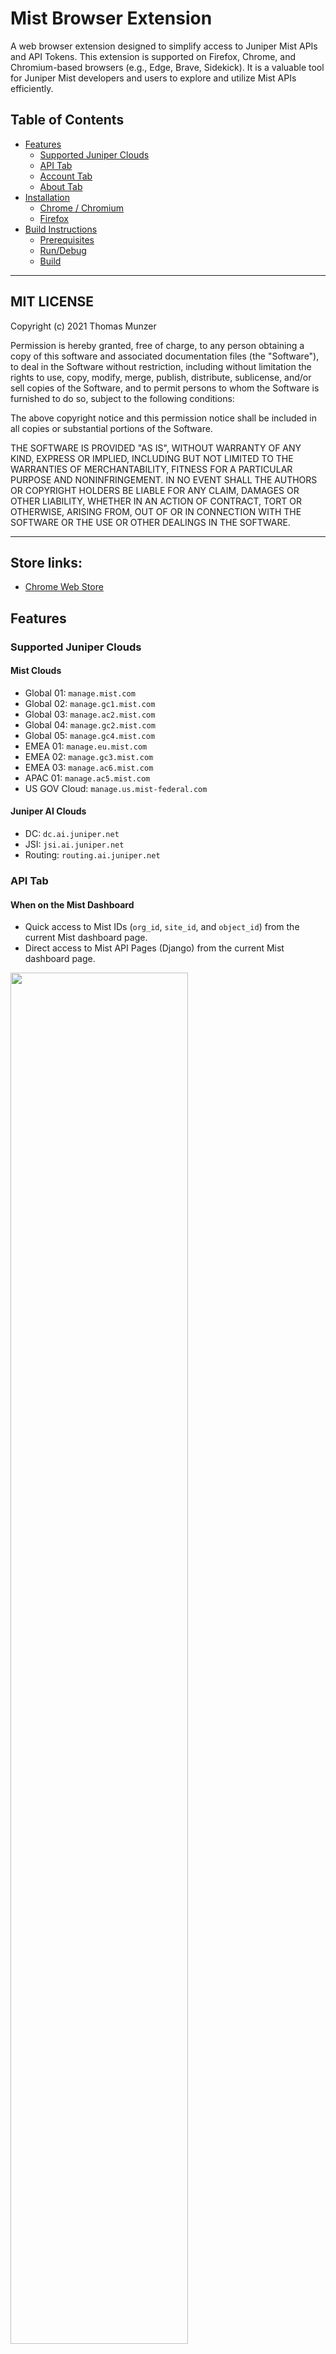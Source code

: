 # Mist Browser Extension

A web browser extension designed to simplify access to Juniper Mist APIs and API Tokens. This extension is supported on Firefox, Chrome, and Chromium-based browsers (e.g., Edge, Brave, Sidekick). It is a valuable tool for Juniper Mist developers and users to explore and utilize Mist APIs efficiently.

## Table of Contents
- [Features](#features)
  - [Supported Juniper Clouds](#supported-juniper-clouds)
  - [API Tab](#api-tab)
  - [Account Tab](#account-tab)
  - [About Tab](#about-tab)
- [Installation](#installation)
  - [Chrome / Chromium](#chrome--chromium)
  - [Firefox](#firefox)
- [Build Instructions](#build-instructions)
  - [Prerequisites](#prerequisites)
  - [Run/Debug](#rundebug)
  - [Build](#build)

---

## MIT LICENSE
 
Copyright (c) 2021 Thomas Munzer

Permission is hereby granted, free of charge, to any person obtaining a copy of this software and associated documentation files (the "Software"), to deal in the  Software without restriction, including without limitation the rights to use, copy, modify, merge, publish, distribute, sublicense, and/or sell copies of the Software, and to permit persons to whom the Software is furnished to do so, subject to the following conditions:

The above copyright notice and this permission notice shall be included in all copies or substantial portions of the Software.

THE SOFTWARE IS PROVIDED "AS IS", WITHOUT WARRANTY OF ANY KIND, EXPRESS OR IMPLIED, INCLUDING BUT NOT LIMITED TO THE WARRANTIES OF MERCHANTABILITY, FITNESS FOR A PARTICULAR PURPOSE AND NONINFRINGEMENT. IN NO EVENT SHALL THE AUTHORS OR COPYRIGHT HOLDERS BE LIABLE FOR ANY CLAIM, DAMAGES OR OTHER LIABILITY, WHETHER IN AN ACTION OF CONTRACT, TORT OR OTHERWISE, ARISING FROM, OUT OF OR IN CONNECTION WITH THE SOFTWARE OR THE USE OR OTHER DEALINGS IN THE SOFTWARE.

---

## Store links:
- [Chrome Web Store](https://chromewebstore.google.com/detail/mist-extension/ejhpdcljeamillfhdihkkmoakanpbplh)


## Features

### Supported Juniper Clouds

#### Mist Clouds
- Global 01: `manage.mist.com`
- Global 02: `manage.gc1.mist.com`
- Global 03: `manage.ac2.mist.com`
- Global 04: `manage.gc2.mist.com`
- Global 05: `manage.gc4.mist.com`
- EMEA 01: `manage.eu.mist.com`
- EMEA 02: `manage.gc3.mist.com`
- EMEA 03: `manage.ac6.mist.com`
- APAC 01: `manage.ac5.mist.com`
- US GOV Cloud: `manage.us.mist-federal.com`

#### Juniper AI Clouds
- DC: `dc.ai.juniper.net`
- JSI: `jsi.ai.juniper.net`
- Routing: `routing.ai.juniper.net`

### API Tab

#### When on the Mist Dashboard
- Quick access to Mist IDs (`org_id`, `site_id`, and `object_id`) from the current Mist dashboard page.
- Direct access to Mist API Pages (Django) from the current Mist dashboard page.

<div>
<img src="https://github.com/Mist-Automation-Programmability/mist_browser_extension/raw/main/._readme/img/mist_ui_device.png" width="75%">
</div>
<div>
<img src="https://github.com/Mist-Automation-Programmability/mist_browser_extension/raw/main/._readme/img/mist_ui_sle.png" width="75%">
</div>

#### When on a Django Page
- Lists all available query parameters.
- Allows easy customization of query parameters.
- Direct access to the online API documentation for the current API call (GET/POST/PUT/DELETE).

<div>
<img src="https://github.com/Mist-Automation-Programmability/mist_browser_extension/raw/main/._readme/img/mist_api_device.png" width="75%">
</div>


### Account Tab
- Lists all current valid Mist sessions in the web browser for various Mist clouds (e.g., `manage.mist.com`, `manage.eu.mist.com`, `manage.gc1.mist.com`).
<div>
<img src="https://github.com/Mist-Automation-Programmability/mist_browser_extension/raw/main/._readme/img/ext_account.png" width="25%">
</div>
- Manage User API Tokens (list, delete, create).
<div>
<img src="https://github.com/Mist-Automation-Programmability/mist_browser_extension/raw/main/._readme/img/ext_token_user_create.png" width="25%">
<img src="https://github.com/Mist-Automation-Programmability/mist_browser_extension/raw/main/._readme/img/ext_token_user_list.png" width="25%">
</div>
- Manage Organization API Tokens (list, delete, create).

<div>
<img src="https://github.com/Mist-Automation-Programmability/mist_browser_extension/raw/main/._readme/img/ext_token_org_create.png" width="25%">
<img src="https://github.com/Mist-Automation-Programmability/mist_browser_extension/raw/main/._readme/img/ext_token_org_list.png" width="25%">
</div>


### Tools Tab
- Provides different tools to view API Token information and usage
<div>
<img src="https://github.com/Mist-Automation-Programmability/mist_browser_extension/raw/main/._readme/img/ext_tool_token_info.png" width="25%">
<img src="https://github.com/Mist-Automation-Programmability/mist_browser_extension/raw/main/._readme/img/ext_tool_token_usage.png" width="25%">
</div>

### About Tab
- Quick access to Mist API documentation (official Mist documentation, Postman documentation, OpenAPI documentation).
- Version check to determine if a new version of the extension is available, with the ability to download updates directly from the extension.
<div>
<img src="https://github.com/Mist-Automation-Programmability/mist_browser_extension/raw/main/._readme/img/ext_about.png" width="25%">
</div>
---

## Installation

This extension is not yet available on the [Chrome Web Store](https://chrome.google.com/) or the [Firefox Add-ons Store](https://addons.mozilla.org/en-US/firefox/extensions/). However, you can install it manually in Chrome/Chromium-based browsers and Firefox.

### Chrome / Chromium
1. Download the file `mist_extension-X.Y.Z.zip` from the [latest release](https://github.com/Mist-Automation-Programmability/mist_browser_extension/releases).
2. Unzip the downloaded archive.
3. Open the browser's Extensions Page: <a href="chrome://extensions" target="_blank">chrome://extensions</a> 
4. Enable **Developer Mode**.

<img src="https://github.com/Mist-Automation-Programmability/mist_browser_extension/raw/main/._readme/img/install_dev_mode.png" width="80%">

5. Click **Load Unpacked** and select the unzipped folder.

<img src="https://github.com/Mist-Automation-Programmability/mist_browser_extension/raw/main/._readme/img/install_load_unpacked.png" width="40%">

6. The extension is now ready to use!

### Firefox
1. Download the file `mist_extension-X.Y.Z.xpi` from the [latest release](https://github.com/Mist-Automation-Programmability/mist_browser_extension/releases).
2. Open the `about:addons` page in Firefox.
<img src="https://github.com/Mist-Automation-Programmability/mist_browser_extension/raw/main/._readme/img/install_firefox_1.png" width="50%">

3. Click the "Settings" button and select **Install Add-on From File...**.

<img src="https://github.com/Mist-Automation-Programmability/mist_browser_extension/raw/main/._readme/img/install_firefox_2.png" width="80%">

4. Select the `mist_extension-X.Y.Z.xpi` file.

---

## Build Instructions

This extension was developed on macOS 12.6.1 using:
- Node.js >= 19.0.1
- npm >= 8.19.2
- Python >= 3.8.5

### Prerequisites
From the `angular` folder, install dependencies:
```bash
npm install
```

### Run/Debug
From the `angular` folder:

- Build the Angular app in debug mode:
```bash
npx web-ext run -s ./dist
```

- Start the extension in the browser:
 - For Firefox:
```bash
npx web-ext run -t chromium -s ./dist --browser-console
```
 - For Chromium-based browsers:

### Build
From the `angular` folder:

- Build the Angular app in production mode:
```bash
npm run build:prod
```
- Package the extension:
```bash
npx web-ext build -s ./dist -o
```

The packaged extension will be located in web-ext-artifacts.

